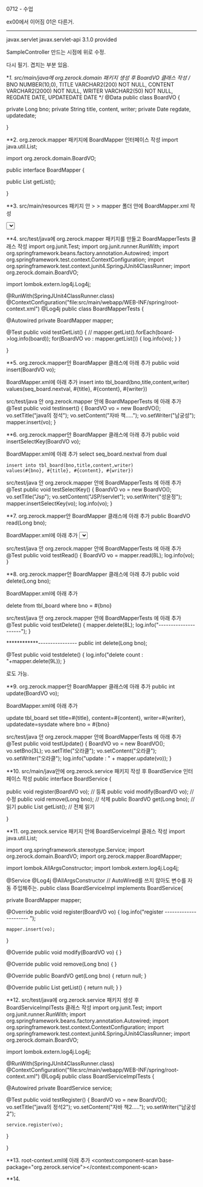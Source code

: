 0712 - 수업

ex00에서 이어짐 01은 다른거.
********************

<!-- Servlet -->
<dependency>
	<groupId>javax.servlet</groupId>
	<artifactId>javax.servlet-api</artifactId>
	<version>3.1.0</version>
	<scope>provided</scope>
</dependency>

SampleController 만드는 시점에 위로 수정.


다시 필기. 겹치는 부분 있음.

**1. src/main/java에 org.zerock.domain 패키지 생성 후 BoardVO 클래스 작성
/*
BNO NUMBER(10,0), 
TITLE VARCHAR2(200) NOT NULL, 
CONTENT VARCHAR2(2000) NOT NULL, 
WRITER VARCHAR2(50) NOT NULL, 
REGDATE DATE, 
UPDATEDATE DATE
 */
@Data
public class BoardVO {
	
private Long bno;
private String title, content, writer;
private Date regdate, updatedate;

}

**2. org.zerock.mapper 패키지에 BoardMapper 인터페이스 작성
import java.util.List;

import org.zerock.domain.BoardVO;

public interface BoardMapper {
	
public List<BoardVO> getList();

}


**3. src/main/resources 패키지 안 > > mapper 폴더 안에 BoardMapper.xml 작성
<?xml version="1.0" encoding="UTF-8" ?>
<!DOCTYPE mapper
  PUBLIC "-//mybatis.org//DTD Mapper 3.0//EN"
  "http://mybatis.org/dtd/mybatis-3-mapper.dtd">
  
<mapper namespace="org.zerock.mapper.BoardMapper">
  <select id="getList" resultType="org.zerock.domain.BoardVO">
  	select * from tbl_board where bno > 0
  </select>
</mapper>

**4. src/test/java에 org.zerock.mapper 패키지를 만들고 BoardMapperTests 클래스 작성
import org.junit.Test;
import org.junit.runner.RunWith;
import org.springframework.beans.factory.annotation.Autowired;
import org.springframework.test.context.ContextConfiguration;
import org.springframework.test.context.junit4.SpringJUnit4ClassRunner;
import org.zerock.domain.BoardVO;

import lombok.extern.log4j.Log4j;

@RunWith(SpringJUnit4ClassRunner.class)
@ContextConfiguration("file:src/main/webapp/WEB-INF/spring/root-context.xml")
@Log4j
public class BoardMapperTests {
	
@Autowired
private BoardMapper mapper;

@Test
public void testGetList() {
//		mapper.getList().forEach(board->log.info(board));
		for(BoardVO vo : mapper.getList()) {
			log.info(vo);
		}
	}

}


**5. org.zerock.mapper안 BoardMapper 클래스에 아래 추가
public void insert(BoardVO vo);

BoardMapper.xml에 아래 추가
<insert id="insert">
  	insert into tbl_board(bno,title,content,writer)
	values(seq_board.nextval, #{title}, #{content}, #{writer})
</insert>

src/test/java 안 org.zerock.mapper 안에 BoardMapperTests 에 아래 추가
@Test
public void testinsert() {
	BoardVO vo = new BoardVO();
	vo.setTitle("java의 정석");
	vo.setContent("자바 책.....");
	vo.setWriter("남궁성");
	mapper.insert(vo);
}

**6. org.zerock.mapper안 BoardMapper 클래스에 아래 추가
public void insertSelectKey(BoardVO vo);

BoardMapper.xml에 아래 추가
<insert id="insertSelectKey">
  	<selectKey keyProperty="bno" order="BEFORE" resultType="long">
  		select seq_board.nextval from dual
  	</selectKey>
  	
  	insert into tbl_board(bno,title,content,writer)
	values(#{bno}, #{title}, #{content}, #{writer})
</insert>

src/test/java 안 org.zerock.mapper 안에 BoardMapperTests 에 아래 추가
@Test
public void testSelectKey() {
	BoardVO vo = new BoardVO();
	vo.setTitle("Jsp");
	vo.setContent("JSP/servlet");
	vo.setWriter("성윤정");
	mapper.insertSelectKey(vo);
	log.info(vo);
}

**7. org.zerock.mapper안 BoardMapper 클래스에 아래 추가
public BoardVO read(Long bno);

BoardMapper.xml에 아래 추가
<select id="read" resultType="org.zerock.domain.BoardVO">
  	select * from tbl_board where bno = #{bno}
</select>

src/test/java 안 org.zerock.mapper 안에 BoardMapperTests 에 아래 추가
@Test
public void testRead() {
	BoardVO vo = mapper.read(8L);
	log.info(vo);
}



**8. org.zerock.mapper안 BoardMapper 클래스에 아래 추가
public void delete(Long bno);

BoardMapper.xml에 아래 추가
<!-- 데이터 삭제 -->
<delete id="delete">
  	delete from tbl_board where bno = #{bno}
</delete>

src/test/java 안 org.zerock.mapper 안에 BoardMapperTests 에 아래 추가
@Test
public void testDelete() {
	mapper.delete(8L);
	log.info("---------------------");
}

************----------------
public int delete(Long bno);

@Test
public void testdelete() {
   log.info("delete count : "+mapper.delete(9L));
}

로도 가능.


**9. org.zerock.mapper안 BoardMapper 클래스에 아래 추가
public int update(BoardVO vo);

BoardMapper.xml에 아래 추가
<!-- 데이터 수정 -->
  <update id="update">
  	update tbl_board set
  	title=#{title},
  	content=#{content},
  	writer=#{writer},
  	updatedate=sysdate
  	where bno = #{bno}
</update>

src/test/java 안 org.zerock.mapper 안에 BoardMapperTests 에 아래 추가
@Test
public void testUpdate() {
	BoardVO vo = new BoardVO();
	vo.setBno(3L);
	vo.setTitle("오라클");
	vo.setContent("오라클");
	vo.setWriter("오라클");
	log.info("update : " + mapper.update(vo));
}


**10. src/main/java안에 org.zerock.service 패키지 작성 후 BoardService 인터페이스 작성
public interface BoardService {
	
public void register(BoardVO vo);  // 등록
public void modify(BoardVO vo); // 수정
public void remove(Long bno);  // 삭제
public BoardVO get(Long bno);  // 읽기
public List<BoardVO> getList();  // 전체 읽기

}

**11. org.zerock.service 패키지 안에 BoardServiceImpl 클래스 작성
import java.util.List;

import org.springframework.stereotype.Service;
import org.zerock.domain.BoardVO;
import org.zerock.mapper.BoardMapper;

import lombok.AllArgsConstructor;
import lombok.extern.log4j.Log4j;

@Service
@Log4j
@AllArgsConstructor  // AutoWired를 쓰지 않아도 변수를 자동 주입해주는.
public class BoardServiceImpl implements BoardService{

private BoardMapper mapper;

@Override
public void register(BoardVO vo) {
	log.info("register ---------------------- ");
	
	mapper.insert(vo);
}

@Override
public void modify(BoardVO vo) {
}

@Override
public void remove(Long bno) {
}

@Override
public BoardVO get(Long bno) {
	return null;
}

@Override
public List<BoardVO> getList() {
	return null;
}
}

**12. src/test/java에 org.zerock.service 패키지 생성 후 BoardServiceImplTests 클래스 작성
import org.junit.Test;
import org.junit.runner.RunWith;
import org.springframework.beans.factory.annotation.Autowired;
import org.springframework.test.context.ContextConfiguration;
import org.springframework.test.context.junit4.SpringJUnit4ClassRunner;
import org.zerock.domain.BoardVO;

import lombok.extern.log4j.Log4j;

@RunWith(SpringJUnit4ClassRunner.class)
@ContextConfiguration("file:src/main/webapp/WEB-INF/spring/root-context.xml")
@Log4j
public class BoardServiceImplTests {
	
@Autowired
private BoardService service;

@Test
public void testRegister() {
	BoardVO vo = new BoardVO();
	vo.setTitle("java의 정석2");
	vo.setContent("자바 책2.....");
	vo.setWriter("남궁성2");
	
	service.register(vo);
}

}

**13. root-context.xml에 아래 추가
<context:component-scan base-package="org.zerock.service"></context:component-scan>



**14. 














































